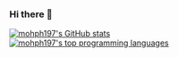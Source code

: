 ### Hi there 👋

<!--
**mohph197/mohph197** is a ✨ _special_ ✨ repository because its `README.md` (this file) appears on your GitHub profile.

Here are some ideas to get you started:

- 🔭 I’m currently working on ...
- 🌱 I’m currently learning ...
- 👯 I’m looking to collaborate on ...
- 🤔 I’m looking for help with ...
- 💬 Ask me about ...
- 📫 How to reach me: ...
- 😄 Pronouns: ...
- ⚡ Fun fact: ...
-->

[![mohph197's GitHub stats](https://github-readme-stats.vercel.app/api?username=mohph197&count_private=true&theme=tokyonight&show_icons=true&border_radius=16)](https://github.com/anuraghazra/github-readme-stats)
\
[![mohph197's top programming languages](https://github-readme-stats.vercel.app/api/top-langs?username=mohph197&theme=tokyonight&border_radius=16)](https://github.com/anuraghazra/github-readme-stats)
